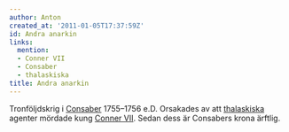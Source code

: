 ```yaml
---
author: Anton
created_at: '2011-01-05T17:37:59Z'
id: Andra anarkin
links:
  mention:
  - Conner VII
  - Consaber
  - thalaskiska
title: Andra anarkin
---
```


Tronföljdskrig i [Consaber] 1755–1756 e.D. Orsakades av att [thalaskiska] agenter mördade kung
[Conner VII]. Sedan dess är Con­sabers krona ärftlig.

  [Consaber]: Consaber
  [thalaskiska]: thalaskiska
  [Conner VII]: Conner_VII
